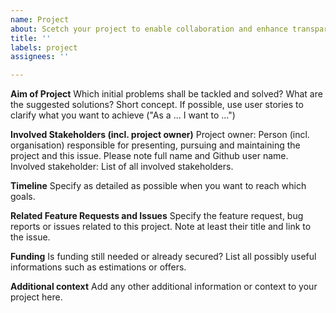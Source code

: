 ```yaml
---
name: Project
about: Scetch your project to enable collaboration and enhance transparancy
title: ''
labels: project
assignees: ''

---
```


<!-- Delete/replace placeholder texts -->

<!-- Projects for roadmap purposes only. Please do NOT post bug reports, issues, questions o feature request. For those purposes, use the corresponding repositories. Your project will receive the label "Project" and will automatically been added to the "Status" board of the «Opencast Roadmap» project (in column "New"). -->

**Aim of Project**
Which initial problems shall be tackled and solved? What are the suggested solutions? Short concept. If possible, use user stories to clarify what you want to achieve ("As a ... I want to ...")

**Involved Stakeholders (incl. project owner)**
Project owner: Person (incl. organisation) responsible for presenting, pursuing and maintaining the project and this issue. Please note full name and Github user name.
Involved stakeholder: List of all involved stakeholders.

**Timeline**
Specify as detailed as possible when you want to reach which goals.

**Related Feature Requests and Issues**
Specify the feature request, bug reports or issues related to this project. Note at least their title and link to the issue.

**Funding**
Is funding still needed or already secured? List all possibly useful informations such as estimations or offers.

**Additional context**
Add any other additional information or context to your project here.
